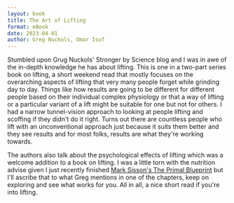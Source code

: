 ```yaml
---
layout: book
title: The Art of Lifting
format: eBook
date: 2023-04-01
author: Greg Nuckols, Omar Isuf
---
```


Stumbled upon Grug Nuckols' Stronger by Science blog and I was in awe of the in-depth knowledge he has about lifting. This is one in a two-part series book on lifting, a short weekend read that mostly focuses on the overarching aspects of lifting that very many people forget while grinding day to day. Things like how results are going to be different for different people based on their individual complex physiology or that a way of lifting or a particular variant of a lift might be suitable for one but not for others. I had a narrow tunnel-vision approach to looking at people lifting and scoffing if they didn't do it right. Turns out there are countless people who lift with an unconventional approach just because it suits them better and they see results and for most folks, results are what they're working towards.

The authors also talk about the psychological effects of lifting which was a welcome addition to a book on lifting. I was a little torn with the nutrition advise given I just recently finished [Mark Sisson's The Primal Blueprint](/reading/the-primal-blueprint) but I'll ascribe that to what Greg mentions in one of the chapters, keep on exploring and see what works for you. All in all, a nice short read if you're into lifting.
